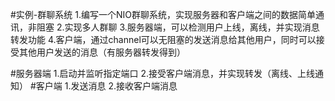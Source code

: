 #实例-群聊系统
    1.编写一个NIO群聊系统，实现服务器和客户端之间的数据简单通讯，非阻塞
    2.实现多人群聊
    3.服务器端，可以检测用户上线，离线，并实现消息转发功能
    4.客户端，通过channel可以无阻塞的发送消息给其他用户，同时可以接受其他用户发送的消息（有服务器转发得到）



#服务器端
    1.启动并监听指定端口
    2.接受客户端消息，并实现转发（离线、上线通知）
#客户端
    1.发送消息
    2.接收客户端消息